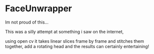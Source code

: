 # FaceUnwrapper
Im not proud of this...


This was a silly attempt at something i saw on the internet,

using open cv it takes linear slices frame by frame and stitches them together, add a rotating head and the results can certainly entertaining!
